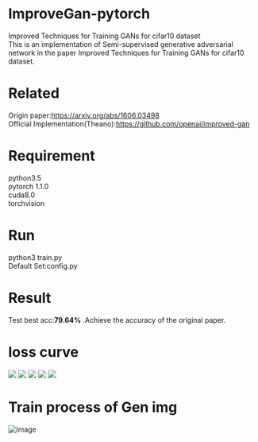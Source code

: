 # ImproveGan-pytorch
Improved Techniques for Training GANs for cifar10 dataset  
This is an implementation of Semi-supervised generative adversarial network in the paper Improved Techniques for Training GANs for cifar10 dataset.  
# Related  
Origin paper:https://arxiv.org/abs/1606.03498  
Official Implementation(Theano):https://github.com/openai/improved-gan  
# Requirement  
python3.5  
pytorch 1.1.0  
cuda8.0  
torchvision  
# Run
python3 train.py  
Default Set:config.py
# Result  
Test best acc:**79.64%** .Achieve the accuracy of the original paper.
# loss curve  
![](./results/test.png)
![](./results/train.png)
![](./results/loss.png)
![](./results/unloss.png)
![](./results/gen_loss.png)
# Train process of Gen img  
![image](./results/result.gif)


